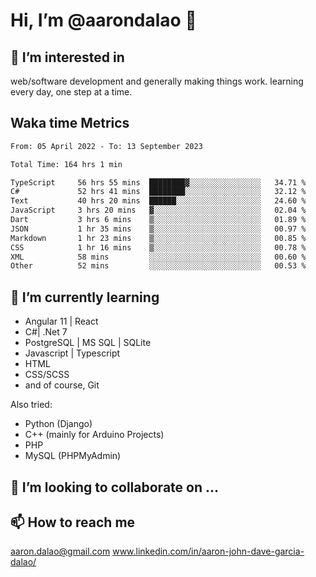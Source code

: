 # __Hi, I’m @aarondalao__ 👋 
## 👀 I’m interested in 
web/software development and generally making things work.
learning every day, one step at a time. 

## Waka time Metrics
<!--START_SECTION:waka-->

```txt
From: 05 April 2022 - To: 13 September 2023

Total Time: 164 hrs 1 min

TypeScript     56 hrs 55 mins  ████████▓░░░░░░░░░░░░░░░░   34.71 %
C#             52 hrs 41 mins  ████████░░░░░░░░░░░░░░░░░   32.12 %
Text           40 hrs 20 mins  ██████░░░░░░░░░░░░░░░░░░░   24.60 %
JavaScript     3 hrs 20 mins   ▓░░░░░░░░░░░░░░░░░░░░░░░░   02.04 %
Dart           3 hrs 6 mins    ▒░░░░░░░░░░░░░░░░░░░░░░░░   01.89 %
JSON           1 hr 35 mins    ▒░░░░░░░░░░░░░░░░░░░░░░░░   00.97 %
Markdown       1 hr 23 mins    ▒░░░░░░░░░░░░░░░░░░░░░░░░   00.85 %
CSS            1 hr 16 mins    ▒░░░░░░░░░░░░░░░░░░░░░░░░   00.78 %
XML            58 mins         ░░░░░░░░░░░░░░░░░░░░░░░░░   00.60 %
Other          52 mins         ░░░░░░░░░░░░░░░░░░░░░░░░░   00.53 %
```

<!--END_SECTION:waka-->

## 🌱 I’m currently learning 

- Angular 11 | React 
- C#| .Net 7
- PostgreSQL | MS SQL | SQLite
- Javascript | Typescript
- HTML 
- CSS/SCSS
- and of course, Git 


Also tried:
- Python (Django)
- C++ (mainly for Arduino Projects)
- PHP
- MySQL (PHPMyAdmin)


## 💞️ I’m looking to collaborate on ...

## 📫 How to reach me 
aaron.dalao@gmail.com
www.linkedin.com/in/aaron-john-dave-garcia-dalao/

<!---
aarondalao/aarondalao is a ✨ special ✨ repository because its `README.md` (this file) appears on your GitHub profile.
You can click the Preview link to take a look at your changes.
--->
